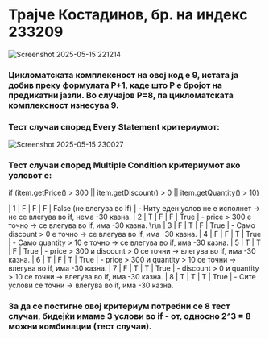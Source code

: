 # Трајче Костадинов, бр. на индекс 233209


![Screenshot 2025-05-15 221214](https://github.com/user-attachments/assets/8e0d6257-88fd-48ed-967c-da6ce111f94c)

### Цикломатската комплексност на овој код е 9, истата ја добив преку формулата P+1, каде што P е бројот на предикатни јазли. Во случајoв P=8, па цикломатската комплексност изнесува 9.

### Тест случаи според Every Statement критериумот:

![Screenshot 2025-05-15 230027](https://github.com/user-attachments/assets/07a4b090-758e-4c80-a816-cbedad0dd377)

### Тест случаи според Multiple Condition критериумот ако условот е: 
if (item.getPrice() > 300 || item.getDiscount() > 0 || item.getQuantity() > 10)

| 1 | F | F | F | False (не влегува во if) | - Ниту еден услов не е исполнет → не се влегува во if, нема -30 казна.
| 2 | T | F | F | True | - price > 300 е точно → се влегува во if, има -30 казна. \r\n
| 3 | F | T | F | True | - Само discount > 0 е точно → се влегува во if, има -30 казна.
| 4 | F | F | T | True | - Само quantity > 10 е точно → се влегува во if, има -30 казна.
| 5 | T | T | F | True | - price > 300 и discount > 0 се точни → влегува во if, има -30 казна.
| 6 | T | F | T | True | - price > 300 и quantity > 10 се точни → влегува во if, има -30 казна.
| 7 | F | T | T | True | - discount > 0 и quantity > 10 се точни → влегува во if, има -30 казна.
| 8 | T | T | T | True |  - Сите услови се точни → влегува во if, има -30 казна.

### За да се постигне овој критериум потребни се 8 тест случаи, бидејќи имаме 3 услови во if - от, односно 2^3 = 8 можни комбинации (тест случаи).




